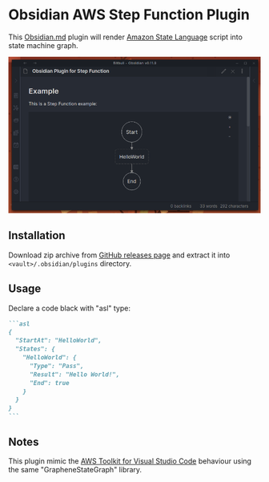 # Obsidian AWS Step Function Plugin

This [Obsidian.md](https://obsidian.md/) plugin will render [Amazon State Language](https://docs.aws.amazon.com/step-functions/latest/dg/concepts-amazon-states-language.html) script into state machine graph.

![simple state machine](./doc/imgs/example.png)

## Installation

Download zip archive from [GitHub releases page](https://github.com/daaru00/obsidian-aws-sfn/releases) and extract it into `<vault>/.obsidian/plugins` directory.

## Usage

Declare a code black with "asl" type:
````markdown
```asl
{
  "StartAt": "HelloWorld",
  "States": {
    "HelloWorld": {
      "Type": "Pass",
      "Result": "Hello World!",
      "End": true
    }
  }
}
```
````

## Notes

This plugin mimic the [AWS Toolkit for Visual Studio Code](https://github.com/aws/aws-toolkit-vscode) behaviour using the same "GrapheneStateGraph" library.

